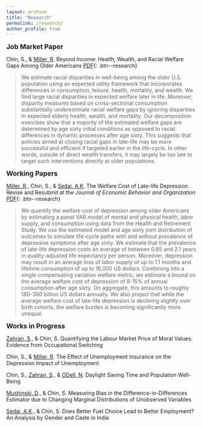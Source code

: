 ```yaml
---
layout: archive
title: "Research"
permalink: /research/
author_profile: true
---
```

<span style="font-size:1.25em; font-weight:bold;">Job Market Paper</span>

Chin, S., & [Miller, R](https://sites.google.com/rams.colostate.edu/raymiller/home?authuser=0). Beyond Income: Health, Wealth, and Racial Welfare Gaps Among Older Americans [PDF](/files/pdf/research/Racial_Welfare_Chin_Miller_2022.pdf){: .btn--research}

> We estimate racial disparities in well-being among the older U.S. population using an expected utility framework that incorporates differences in consumption, leisure, health, mortality, and wealth. We find large racial disparities in expected welfare later in life. Moreover, disparity measures based on cross-sectional consumption substantially underestimate racial welfare gaps by ignoring disparities in expected elderly health, wealth, and mortality. Our decomposition exercises show that a majority of the estimated welfare gaps are determined by age sixty initial conditions as opposed to racial differences in dynamic processes after age sixty. This suggests that policies aimed at closing racial gaps in late-life may be more successful and efficient if targeted earlier in the life-cycle. In other words, outside of direct wealth transfers, it may largely be too late to target such interventions directly at older populations.

<span style="font-size:1.25em; font-weight:bold;">Working Papers</span>

[Miller, R](https://sites.google.com/rams.colostate.edu/raymiller/home?authuser=0)., Chin, S., & [Sedai, A.K](https://sites.google.com/view/ashishsedai). The Welfare Cost of Late-life Depression. Revise and Resubmit at the *Journal of Economic Behavior and Organization* [PDF](/files/pdf/research/Welfare_Cost_Late-life_Depression.pdf){: .btn--research}

> We quantify the welfare cost of depression among older Americans by estimating a panel VAR model of mental and physical health, labor supply, and consumption using data from the Health and Retirement Study. We use the estimated model and age sixty joint distribution of outcomes to simulate life-cycle paths with and without prevalence of depressive symptoms after age sixty. We estimate that the prevalence of late-life depression costs an average of between 0.85 and 2.1 years in quality-adjusted life expectancy per person. Moreover, depression may result in an average loss of labor supply of up to 1.1 months and lifetime consumption of up to 16,000 US dollars. Combining into a single compensating variation welfare metric, we estimate a bound on the average welfare cost of depression of 8-15% of annual consumption after age sixty. On aggregate, this amounts to roughly 180-360 billion US dollars annually. We also project that while the average welfare cost of late-life depression is declining slightly over birth cohorts, the welfare burden is becoming significantly more unequal.


<span style="font-size:1.25em; font-weight:bold;"> Works in Progress</span>

[Zahran, S](https://economics.colostate.edu/people/szahran/)., & Chin, S. Quantifying the Labour Market Price of Moral Values: Evidence from Occupational Switching

Chin, S., & [Miller, R](https://sites.google.com/rams.colostate.edu/raymiller/home?authuser=0). The Effect of Unemployment Insurance on the Depression Impact of Unemployment

Chin, S., [Zahran, S](https://economics.colostate.edu/people/szahran/)., & [ODell, N](https://njodell.com). Daylight Saving Time and Population Well-Being

[Mushinski, D](https://economics.colostate.edu/people/mushinsk/)., & Chin, S. Measuring Bias in the Difference-in-Differences Estimator due to Changing Marginal Distributions of Unobserved Variables 

[Sedai, A.K](https://sites.google.com/view/ashishsedai)., & Chin, S. Does Better Fuel Choice Lead to Better Employment? An Analysis by Gender and Caste in India

